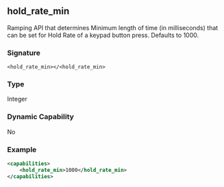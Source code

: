 ## hold\_rate\_min

Ramping API that determines Minimum length of time (in milliseconds) that can be set for Hold Rate of a keypad button press. Defaults to 1000.


### Signature

`<hold_rate_min></<hold_rate_min>`


### Type

Integer


### Dynamic Capability

No


### Example

```xml
<capabilities>
    <hold_rate_min>1000</hold_rate_min>
</capabilities>
```
